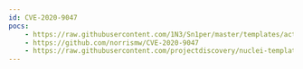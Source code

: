 ```yaml
---
id: CVE-2020-9047
pocs:
    - https://raw.githubusercontent.com/1N3/Sn1per/master/templates/active/CVE-2020-9047_-_exacqVision_Web_Service_Remote_Code_Execution.sh
    - https://github.com/norrismw/CVE-2020-9047
    - https://raw.githubusercontent.com/projectdiscovery/nuclei-templates/master/cves/CVE-2020-9047.yaml
---
```

